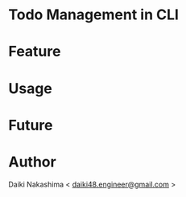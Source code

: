 # Todo Management in CLI

# Feature

# Usage

# Future

# Author

Daiki Nakashima
< daiki48.engineer@gmail.com >
